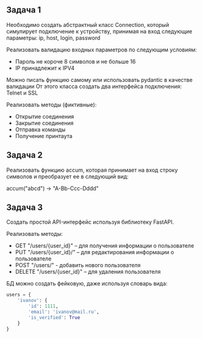 ## Задача 1

Необходимо создать абстрактный класс Connection, который симулирует подключение к устройству, принимая на вход следующие параметры: ip, host, login, password

Реализовать валидацию входных параметров по следующим условиям:
   - Пароль не короче 8 символов и не больше 16
   - IP принадлежит к IPV4

Можно писать функцию самому или использовать pydantic в качестве валидации
От этого класса создать два интерфейса подключения: Telnet и SSL

Реализовать методы (фиктивные):
   - Открытие соединения
   - Закрытие соединения
   - Отправка команды
   - Получение принтаута

## Задача 2

Реализовать функцию accum, которая принимает на вход строку символов и преобразует ее в следующий вид:

accum("abcd") -> "A-Bb-Ccc-Dddd"

## Задача 3

Создать простой API-интерфейс используя библиотеку FastAPI.

Реализовать методы:
   - GET "/users/{user_id}" – для получения информации о пользователе
   - PUT "/users/{user_id}/" – для редактирования информации о пользователе
   - POST "/users/" - добавить нового пользователя
   - DELETE "/users/{user_id}" – для удаления пользователя

БД можно создать фейковую, даже используя словарь вида:

```python
users = {
    'ivanov': {
        'id': 1111,
        'email': 'ivanov@mail.ru',
        'is_verified': True
    }
}
```
